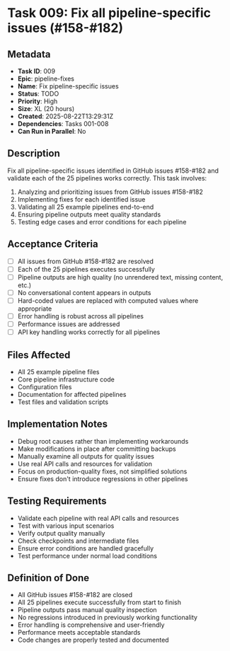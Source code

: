 # Task 009: Fix all pipeline-specific issues (#158-#182)

## Metadata

- **Task ID**: 009
- **Epic**: pipeline-fixes
- **Name**: Fix pipeline-specific issues
- **Status**: TODO
- **Priority**: High
- **Size**: XL (20 hours)
- **Created**: 2025-08-22T13:29:31Z
- **Dependencies**: Tasks 001-008
- **Can Run in Parallel**: No

## Description

Fix all pipeline-specific issues identified in GitHub issues #158-#182 and validate each of the 25 pipelines works correctly. This task involves:

1. Analyzing and prioritizing issues from GitHub issues #158-#182
2. Implementing fixes for each identified issue
3. Validating all 25 example pipelines end-to-end
4. Ensuring pipeline outputs meet quality standards
5. Testing edge cases and error conditions for each pipeline

## Acceptance Criteria

- [ ] All issues from GitHub #158-#182 are resolved
- [ ] Each of the 25 pipelines executes successfully
- [ ] Pipeline outputs are high quality (no unrendered text, missing content, etc.)
- [ ] No conversational content appears in outputs
- [ ] Hard-coded values are replaced with computed values where appropriate
- [ ] Error handling is robust across all pipelines
- [ ] Performance issues are addressed
- [ ] API key handling works correctly for all pipelines

## Files Affected

- All 25 example pipeline files
- Core pipeline infrastructure code
- Configuration files
- Documentation for affected pipelines
- Test files and validation scripts

## Implementation Notes

- Debug root causes rather than implementing workarounds
- Make modifications in place after committing backups
- Manually examine all outputs for quality issues
- Use real API calls and resources for validation
- Focus on production-quality fixes, not simplified solutions
- Ensure fixes don't introduce regressions in other pipelines

## Testing Requirements

- Validate each pipeline with real API calls and resources
- Test with various input scenarios
- Verify output quality manually
- Check checkpoints and intermediate files
- Ensure error conditions are handled gracefully
- Test performance under normal load conditions

## Definition of Done

- All GitHub issues #158-#182 are closed
- All 25 pipelines execute successfully from start to finish
- Pipeline outputs pass manual quality inspection
- No regressions introduced in previously working functionality
- Error handling is comprehensive and user-friendly
- Performance meets acceptable standards
- Code changes are properly tested and documented
